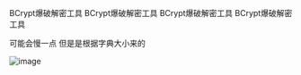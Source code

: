 BCrypt爆破解密工具
BCrypt爆破解密工具
BCrypt爆破解密工具
BCrypt爆破解密工具

可能会慢一点 但是是根据字典大小来的

![image](https://github.com/wolaile08/BCryptDecode/assets/34413252/f1752b16-c5b8-409a-94c4-36ce4e6f47ee)
